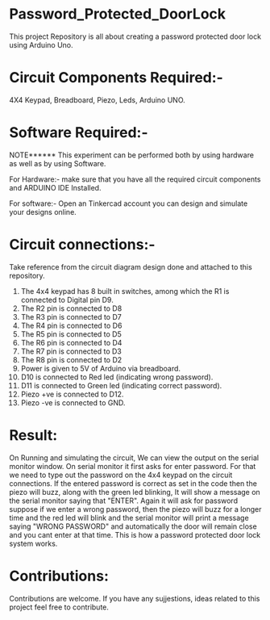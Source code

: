 # Password_Protected_DoorLock
This project Repository is all about creating a password protected door lock using Arduino Uno.

# Circuit Components Required:- 
4X4 Keypad, Breadboard, Piezo, Leds, Arduino UNO.

# Software Required:-
NOTE****** This experiment can be performed both by using hardware as well as by using Software.

For Hardware:- make sure that you have all the required circuit components and ARDUINO IDE Installed.

For software:- Open an Tinkercad account you can design and simulate your designs online. 

# Circuit connections:- 
Take reference from the circuit diagram design done and attached to this repository. 
1. The 4x4 keypad has 8 built in switches, among which the R1 is connected to Digital pin D9.
2. The R2 pin is connected to D8
3. The R3 pin is connected to D7
4. The R4 pin is connected to D6
5. The R5 pin is connected to D5
6. The R6 pin is connected to D4
7. The R7 pin is connected to D3
8. The R8 pin is connected to D2
9. Power is given to 5V of Arduino via breadboard.
10. D10 is connected to Red led (indicating wrong password).
11. D11 is connected to Green led (indicating correct password).
12. Piezo +ve is connected to D12.
13. Piezo -ve is  connected to GND.

# Result:
On Running and simulating the circuit, We can view the output on the serial monitor window. On serial monitor it first asks for enter password. 
For that we need to type out the password on the 4x4 keypad on the circuit connections. If the entered password is correct as set in the code then the piezo will buzz, along with the green led blinking, It will show a message on the serial monitor saying that "ENTER". Again it will ask for password suppose if we enter a wrong password, then the piezo will buzz for a longer time and the red led will blink and the serial monitor will print a message saying "WRONG PASSWORD" and automatically the door will remain close and you cant enter at that time.
This is how a password protected door lock system works.
# Contributions:
Contributions are welcome. If you have any sujjestions, ideas related to this project feel free to contribute.
